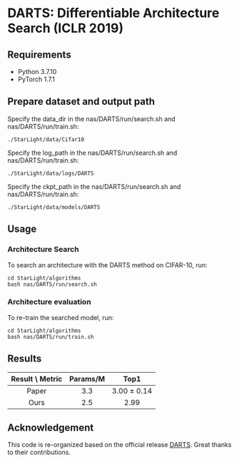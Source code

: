 # DARTS: Differentiable Architecture Search (ICLR 2019)

## Requirements
* Python 3.7.10
* PyTorch 1.7.1

## Prepare dataset and output path
Specify the data_dir in the nas/DARTS/run/search.sh and nas/DARTS/run/train.sh:
```shell
./StarLight/data/Cifar10
```
Specify the log_path in the nas/DARTS/run/search.sh and nas/DARTS/run/train.sh:
```shell
./StarLight/data/logs/DARTS
```
Specify the ckpt_path in the nas/DARTS/run/search.sh and nas/DARTS/run/train.sh:
```shell
./StarLight/data/models/DARTS
```

## Usage
### Architecture Search
To search an architecture with the DARTS method on CIFAR-10, run:
```shell
cd StarLight/algorithms
bash nas/DARTS/run/search.sh
```

### Architecture evaluation
To re-train the searched model, run:
```shell
cd StarLight/algorithms
bash nas/DARTS/run/train.sh
```

## Results
| Result \ Metric | Params/M |        Top1        |
|:---------------:|:--------:|:------------------:|
|      Paper      |   3.3    | 3.00 &plusmn; 0.14 |
|      Ours       |   2.5    |        2.99        |

## Acknowledgement
This code is re-organized based on the official release [DARTS](https://github.com/quark0/darts).
Great thanks to their contributions.
